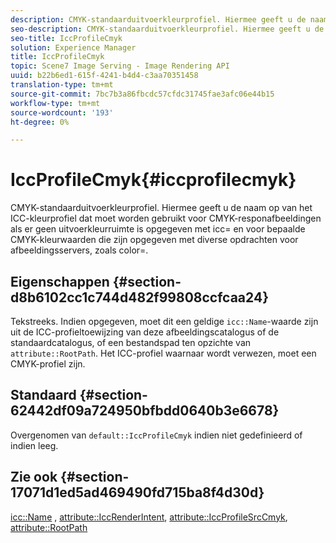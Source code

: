 ```yaml
---
description: CMYK-standaarduitvoerkleurprofiel. Hiermee geeft u de naam op van het ICC-kleurprofiel dat moet worden gebruikt voor CMYK-responafbeeldingen als er geen uitvoerkleurruimte is opgegeven met icc= en voor bepaalde CMYK-kleurwaarden die zijn opgegeven met diverse opdrachten voor afbeeldingsservers, zoals color=.
seo-description: CMYK-standaarduitvoerkleurprofiel. Hiermee geeft u de naam op van het ICC-kleurprofiel dat moet worden gebruikt voor CMYK-responafbeeldingen als er geen uitvoerkleurruimte is opgegeven met icc= en voor bepaalde CMYK-kleurwaarden die zijn opgegeven met diverse opdrachten voor afbeeldingsservers, zoals color=.
seo-title: IccProfileCmyk
solution: Experience Manager
title: IccProfileCmyk
topic: Scene7 Image Serving - Image Rendering API
uuid: b22b6ed1-615f-4241-b4d4-c3aa70351458
translation-type: tm+mt
source-git-commit: 7bc7b3a86fbcdc57cfdc31745fae3afc06e44b15
workflow-type: tm+mt
source-wordcount: '193'
ht-degree: 0%

---
```



# IccProfileCmyk{#iccprofilecmyk}

CMYK-standaarduitvoerkleurprofiel. Hiermee geeft u de naam op van het ICC-kleurprofiel dat moet worden gebruikt voor CMYK-responafbeeldingen als er geen uitvoerkleurruimte is opgegeven met icc= en voor bepaalde CMYK-kleurwaarden die zijn opgegeven met diverse opdrachten voor afbeeldingsservers, zoals color=.

## Eigenschappen {#section-d8b6102cc1c744d482f99808ccfcaa24}

Tekstreeks. Indien opgegeven, moet dit een geldige `icc::Name`-waarde zijn uit de ICC-profieltoewijzing van deze afbeeldingscatalogus of de standaardcatalogus, of een bestandspad ten opzichte van `attribute::RootPath`. Het ICC-profiel waarnaar wordt verwezen, moet een CMYK-profiel zijn.

## Standaard {#section-62442df09a724950bfbdd0640b3e6678}

Overgenomen van `default::IccProfileCmyk` indien niet gedefinieerd of indien leeg.

## Zie ook {#section-17071d1ed5ad469490fd715ba8f4d30d}

[icc::Name](../../../../../is-api/image-catalog/image-serving-api-ref/c-image-catalog-reference/c-icc-profile-map-reference/r-name-icc.md#reference-9e7d3c8e35434981a3dfac66b8946cbe) ,  [attribute::IccRenderIntent](../../../../../is-api/image-catalog/image-serving-api-ref/c-image-catalog-reference/c-attributes-reference/r-iccrenderintent.md#reference-012f207f28bd4406a5368d23ed95a51f),  [attribute::IccProfileSrcCmyk](../../../../../is-api/image-catalog/image-serving-api-ref/c-image-catalog-reference/c-attributes-reference/r-iccprofilesrccmyk.md#reference-b57196dfe5db41fe88bd0828ed4ec728),  [attribute::RootPath](../../../../../is-api/image-catalog/image-serving-api-ref/c-image-catalog-reference/c-attributes-reference/r-rootpath.md#reference-17d57e5967be403b8408fa7214017494)
